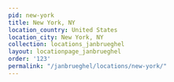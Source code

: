 ```yaml
---
pid: new-york
title: New York, NY
location_country: United States
location_city: New York, NY
collection: locations_janbrueghel
layout: locationpage_janbrueghel
order: '123'
permalink: "/janbrueghel/locations/new-york/"
---
```

